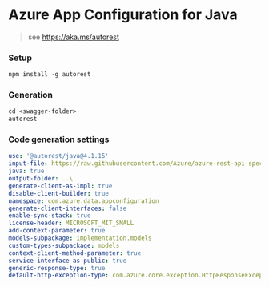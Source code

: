 # Azure App Configuration for Java

> see https://aka.ms/autorest

### Setup
```ps
npm install -g autorest
```

### Generation
```ps
cd <swagger-folder>
autorest
```

### Code generation settings
``` yaml
use: '@autorest/java@4.1.15'
input-file: https://raw.githubusercontent.com/Azure/azure-rest-api-specs/68aa92c941547dffe3e0d980a529cdc8688faff3/specification/appconfiguration/data-plane/Microsoft.AppConfiguration/preview/2022-11-01-preview/appconfiguration.json
java: true
output-folder: ..\
generate-client-as-impl: true
disable-client-builder: true
namespace: com.azure.data.appconfiguration
generate-client-interfaces: false
enable-sync-stack: true
license-header: MICROSOFT_MIT_SMALL
add-context-parameter: true
models-subpackage: implementation.models
custom-types-subpackage: models
context-client-method-parameter: true
service-interface-as-public: true
generic-response-type: true
default-http-exception-type: com.azure.core.exception.HttpResponseException
```

